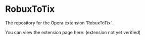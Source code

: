 # RobuxToTix
The repository for the Opera extension 'RobuxToTix'.

You can view the extension page here:
(extension not yet verified)
